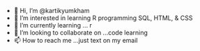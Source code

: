 - 👋 Hi, I’m @kartikyumkham
- 👀 I’m interested in learning R programming SQL, HTML, & CSS
- 🌱 I’m currently learning ... r 
- 💞️ I’m looking to collaborate on ...code learning
- 📫 How to reach me ...just text on my email 
 

